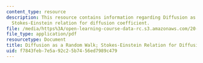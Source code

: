 ```yaml
---
content_type: resource
description: This resource contains information regarding Diffusion as a random walk;
  Stokes-Einstein relation for diffusion coefficient.
file: /media/https%3A/open-learning-course-data-rc.s3.amazonaws.com/20-430j-fields-forces-and-flows-in-biological-systems-fall-2015/f7843feb7e5a92c25b7456ed7989c479_MIT20_430JF15_Lecture3.pdf
file_type: application/pdf
resourcetype: Document
title: Diffusion as a Random Walk; Stokes-Einstein Relation for Diffusion Coefficient
uid: f7843feb-7e5a-92c2-5b74-56ed7989c479
---
```

